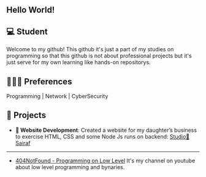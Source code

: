 ## Hello World!

## 💻 Student 
Welcome to my github! This github it's just a part of my studies on programming so that this github is not about professional projects but it's just serve for my own learning like hands-on repositorys.  

## 🧑🏻‍💻 Preferences 
Programming | Network | CyberSecurity

## 🔧 **Projects**
- **💛 Website Development**: Created a website for my daughter’s business to exercise HTML, CSS and some Node Js runs on backend: [Studio💛Sairaf](https://www.studiosairaf.com.br)
---
- [404NotFound - Programming on Low Level]( https://www.youtube.com/@404NotFound-z7g)
   It's my channel on youtube about low level programming and bynaries. 



